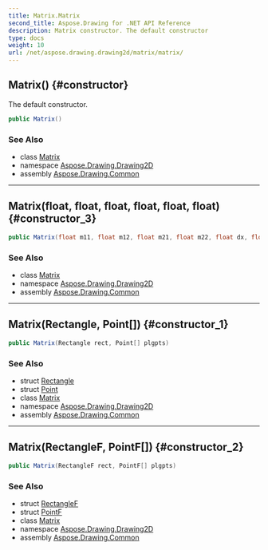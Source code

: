 ```yaml
---
title: Matrix.Matrix
second_title: Aspose.Drawing for .NET API Reference
description: Matrix constructor. The default constructor
type: docs
weight: 10
url: /net/aspose.drawing.drawing2d/matrix/matrix/
---
```

## Matrix() {#constructor}

The default constructor.

```csharp
public Matrix()
```

### See Also

* class [Matrix](../)
* namespace [Aspose.Drawing.Drawing2D](../../matrix/)
* assembly [Aspose.Drawing.Common](../../../)

---

## Matrix(float, float, float, float, float, float) {#constructor_3}

```csharp
public Matrix(float m11, float m12, float m21, float m22, float dx, float dy)
```

### See Also

* class [Matrix](../)
* namespace [Aspose.Drawing.Drawing2D](../../matrix/)
* assembly [Aspose.Drawing.Common](../../../)

---

## Matrix(Rectangle, Point[]) {#constructor_1}

```csharp
public Matrix(Rectangle rect, Point[] plgpts)
```

### See Also

* struct [Rectangle](../../../aspose.drawing/rectangle/)
* struct [Point](../../../aspose.drawing/point/)
* class [Matrix](../)
* namespace [Aspose.Drawing.Drawing2D](../../matrix/)
* assembly [Aspose.Drawing.Common](../../../)

---

## Matrix(RectangleF, PointF[]) {#constructor_2}

```csharp
public Matrix(RectangleF rect, PointF[] plgpts)
```

### See Also

* struct [RectangleF](../../../aspose.drawing/rectanglef/)
* struct [PointF](../../../aspose.drawing/pointf/)
* class [Matrix](../)
* namespace [Aspose.Drawing.Drawing2D](../../matrix/)
* assembly [Aspose.Drawing.Common](../../../)


